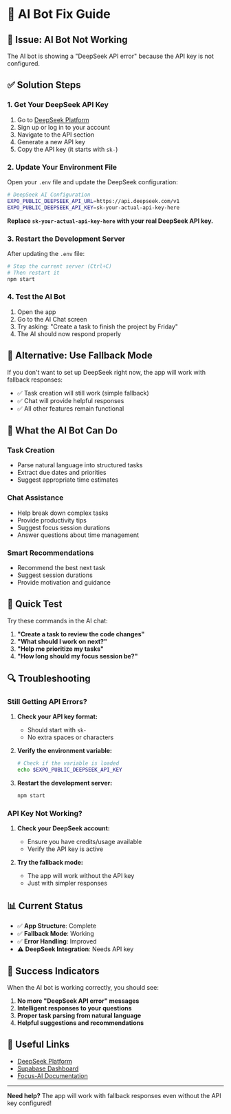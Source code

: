 # 🤖 AI Bot Fix Guide

## 🚨 Issue: AI Bot Not Working

The AI bot is showing a "DeepSeek API error" because the API key is not configured.

## ✅ Solution Steps

### 1. **Get Your DeepSeek API Key**

1. Go to [DeepSeek Platform](https://platform.deepseek.com)
2. Sign up or log in to your account
3. Navigate to the API section
4. Generate a new API key
5. Copy the API key (it starts with `sk-`)

### 2. **Update Your Environment File**

Open your `.env` file and update the DeepSeek configuration:

```bash
# DeepSeek AI Configuration
EXPO_PUBLIC_DEEPSEEK_API_URL=https://api.deepseek.com/v1
EXPO_PUBLIC_DEEPSEEK_API_KEY=sk-your-actual-api-key-here
```

**Replace `sk-your-actual-api-key-here` with your real DeepSeek API key.**

### 3. **Restart the Development Server**

After updating the `.env` file:

```bash
# Stop the current server (Ctrl+C)
# Then restart it
npm start
```

### 4. **Test the AI Bot**

1. Open the app
2. Go to the AI Chat screen
3. Try asking: "Create a task to finish the project by Friday"
4. The AI should now respond properly

## 🔧 Alternative: Use Fallback Mode

If you don't want to set up DeepSeek right now, the app will work with fallback responses:

- ✅ Task creation will still work (simple fallback)
- ✅ Chat will provide helpful responses
- ✅ All other features remain functional

## 🎯 What the AI Bot Can Do

### **Task Creation**
- Parse natural language into structured tasks
- Extract due dates and priorities
- Suggest appropriate time estimates

### **Chat Assistance**
- Help break down complex tasks
- Provide productivity tips
- Suggest focus session durations
- Answer questions about time management

### **Smart Recommendations**
- Recommend the best next task
- Suggest session durations
- Provide motivation and guidance

## 🚀 Quick Test

Try these commands in the AI chat:

1. **"Create a task to review the code changes"**
2. **"What should I work on next?"**
3. **"Help me prioritize my tasks"**
4. **"How long should my focus session be?"**

## 🔍 Troubleshooting

### **Still Getting API Errors?**

1. **Check your API key format:**
   - Should start with `sk-`
   - No extra spaces or characters

2. **Verify the environment variable:**
   ```bash
   # Check if the variable is loaded
   echo $EXPO_PUBLIC_DEEPSEEK_API_KEY
   ```

3. **Restart the development server:**
   ```bash
   npm start
   ```

### **API Key Not Working?**

1. **Check your DeepSeek account:**
   - Ensure you have credits/usage available
   - Verify the API key is active

2. **Try the fallback mode:**
   - The app will work without the API key
   - Just with simpler responses

## 📊 Current Status

- ✅ **App Structure**: Complete
- ✅ **Fallback Mode**: Working
- ✅ **Error Handling**: Improved
- ⚠️ **DeepSeek Integration**: Needs API key

## 🎉 Success Indicators

When the AI bot is working correctly, you should see:

1. **No more "DeepSeek API error" messages**
2. **Intelligent responses to your questions**
3. **Proper task parsing from natural language**
4. **Helpful suggestions and recommendations**

## 🔗 Useful Links

- [DeepSeek Platform](https://platform.deepseek.com)
- [Supabase Dashboard](https://supabase.com/dashboard)
- [Focus-AI Documentation](./docs/)

---

**Need help?** The app will work with fallback responses even without the API key configured! 